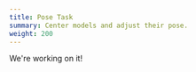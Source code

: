 ```yaml
---
title: Pose Task
summary: Center models and adjust their pose.
weight: 200
---
```


We're working on it!